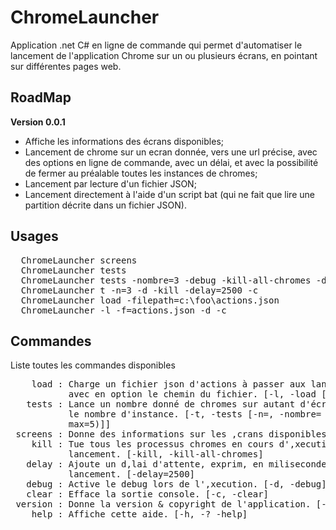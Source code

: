 
# ChromeLauncher
Application .net C# en ligne de commande qui permet d'automatiser le lancement de l'application Chrome sur un ou plusieurs écrans, en pointant sur différentes pages web.

## RoadMap
**Version 0.0.1**
* Affiche les informations des écrans disponibles;
* Lancement de chrome sur un ecran donnée, vers une url précise, avec des options en ligne de commande, avec un délai, et avec la possibilité de fermer au préalable toutes les instances de chromes;
* Lancement par lecture d'un fichier JSON;
* Lancement directement à l'aide d'un script bat (qui ne fait que lire une partition décrite dans un fichier JSON).

## Usages
<pre>
  ChromeLauncher screens
  ChromeLauncher tests
  ChromeLauncher tests -nombre=3 -debug -kill-all-chromes -delay=2500 -clear
  ChromeLauncher t -n=3 -d -kill -delay=2500 -c
  ChromeLauncher load -filepath=c:\foo\actions.json
  ChromeLauncher -l -f=actions.json -d -c
</pre>

## Commandes
Liste toutes les commandes disponibles
<pre>
    load : Charge un fichier json d'actions à passer aux lanceurs de chrome, 
           avec en option le chemin du fichier. [-l, -load [-f=, -filepath=]]
   tests : Lance un nombre donné de chromes sur autant d'écran, avec en option 
           le nombre d'instance. [-t, -tests [-n=, -nombre= (default=1, min=1,
           max=5)]]
 screens : Donne des informations sur les ‚crans disponibles. [-s, -screens]
    kill : Tue tous les processus chromes en cours d'‚xecution avant le 
           lancement. [-kill, -kill-all-chromes]
   delay : Ajoute un d‚lai d'attente, exprim‚ en milisecondes avant le
           lancement. [-delay=2500]
   debug : Active le debug lors de l'‚xecution. [-d, -debug]
   clear : Efface la sortie console. [-c, -clear]
 version : Donne la version & copyright de l'application. [-v, -version]
    help : Affiche cette aide. [-h, -? -help]
</pre>
